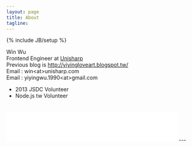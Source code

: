 ```yaml
---
layout: page
title: About
tagline: 
---
```

{% include JB/setup %}

Win Wu<br>
Frontend Engineer at <a href="http://www.unisharp.com">Unisharp</a><br>
Previous blog is <a href="http://yiyingloveart.blogspot.tw/">http://yiyingloveart.blogspot.tw/</a><br/>
Email : win&lt;at&gt;unisharp.com<br>
Email : yiyingwu.1990&lt;at&gt;gmail.com<br>

* 2013 JSDC Volunteer
* Node.js tw Volunteer
<iframe src="//www.facebook.com/plugins/like.php?href=http%3A%2F%2Fwinwu.github.io%2F&amp;width=450&amp;height=80&amp;colorscheme=light&amp;layout=standard&amp;action=like&amp;show_faces=true&amp;send=true&amp;appId=434942243225981" scrolling="no" frameborder="0" style="border:none; overflow:hidden; width:450px; height:80px;margin-top:20px" allowTransparency="true"></iframe>
---

<!--a href="http://tw.linkedin.com/in/winwu">
<img src="http://www.linkedin.com/img/webpromo/btn_myprofile_160x33.png" width="160" height="33" border="0" alt="View Win Wu's profile on LinkedIn"></a-->